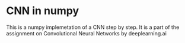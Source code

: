 # CNN in numpy
This is a numpy implemetation of a CNN step by step. It is a part of the assignment on Convolutional Neural Networks by deeplearning.ai
